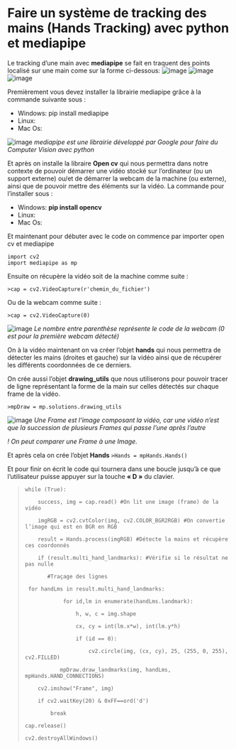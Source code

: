 # Faire un système de tracking des mains (Hands Tracking) avec python et mediapipe
 Le tracking d’une main avec **mediapipe**  se fait en traquent des points localisé sur une main come sur la forme ci-dessous:
 ![image](https://user-images.githubusercontent.com/61374882/147406775-82134980-3b1b-47dd-b09b-e99fa3ffbf20.png)
![image](https://user-images.githubusercontent.com/61374882/147406846-11abe0fc-7f74-4ea6-9a5d-20431658ef1a.png)
![image](https://user-images.githubusercontent.com/61374882/147406847-b25bb670-e8be-4739-8a10-0373425c3c02.png)

Premièrement vous devez installer la librairie mediapipe grâce à la commande suivante sous :
-	Windows: pip install mediapipe
-	Linux: 
-	Mac Os:

![image](https://user-images.githubusercontent.com/61374882/147406885-ef144241-0d32-463c-88b5-06d46d7261f0.png)
*mediapipe est une librairie développé par Google pour faire du Computer Vision avec python*

Et après on installe la libraire **Open cv** qui nous permettra dans notre contexte de pouvoir démarrer une vidéo stocké sur l’ordinateur (ou un support externe) ou/et de démarrer la webcam de la machine (ou externe), ainsi que de pouvoir mettre des éléments sur la vidéo. La commande pour l’installer sous :
-	Windows: **pip install opencv**
-	Linux: 
-	Mac Os:

Et maintenant pour débuter avec le code on commence par importer open cv et mediapipe


`import cv2`    
`import mediapipe as mp`

Ensuite on récupère la vidéo soit de la machine comme suite :

`>cap = cv2.VideoCapture(r'chemin_du_fichier')`

Ou de la webcam comme suite :

`>cap = cv2.VideoCapture(0)`

![image](https://user-images.githubusercontent.com/61374882/147406885-ef144241-0d32-463c-88b5-06d46d7261f0.png)
*Le nombre entre parenthèse représente le code de la webcam (0 est pour la première webcam détecté)*

On à la vidéo maintenant on va créer l’objet **hands** qui nous permettra de détecter les mains (droites et gauche) sur la vidéo ainsi que de récupérer les différents coordonnées de ce derniers.

On crée aussi l’objet **drawing_utils** que nous utiliserons pour pouvoir tracer de ligne représentant la forme de la main sur celles détectés sur chaque frame de la vidéo.

`>mpDraw = mp.solutions.drawing_utils`

![image](https://user-images.githubusercontent.com/61374882/147406885-ef144241-0d32-463c-88b5-06d46d7261f0.png)
*Une Frame est l’image composant la vidéo, car une vidéo n’est que la succession de plusieurs Frames qui passe l’une après l’autre*

*! On peut comparer une Frame à une Image.*

Et après cela on crée l’objet **Hands**
`>Hands = mpHands.Hands()`

Et pour finir on écrit le code qui tournera dans une boucle jusqu’à ce que l’utilisateur puisse appuyer sur la touche **« D »** du clavier.

>`while (True):`
>
>`    success, img = cap.read() #On lit une image (frame) de la vidéo`
>
>`    imgRGB = cv2.cvtColor(img, cv2.COLOR_BGR2RGB) #On convertie l’image qui est en BGR en RGB`
>
>`    result = Hands.process(imgRGB) #Détecte la mains et récupère ces coordonnés`
>
>`    if (result.multi_hand_landmarks): #Vérifie si le résultat ne pas nulle`
>
>`       #Traçage des lignes`
>
>` for handLms in result.multi_hand_landmarks:`
>
>`            for id,lm in enumerate(handLms.landmark):`
>
>`                h, w, c = img.shape`
>
>`                cx, cy = int(lm.x*w), int(lm.y*h)`
>
>`                if (id == 0):`
>
>`                    cv2.circle(img, (cx, cy), 25, (255, 0, 255), cv2.FILLED)`
>
>`           mpDraw.draw_landmarks(img, handLms, mpHands.HAND_CONNECTIONS)`
>
>`    cv2.imshow("Frame", img)`
>    
>`    if cv2.waitKey(20) & 0xFF==ord('d')`
>
>`        break`
>
>`cap.release()`    
> 
>`cv2.destroyAllWindows()`
